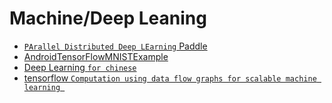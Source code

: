 # Machine/Deep Leaning

 - [`PArallel Distributed Deep LEarning` Paddle](https://github.com/PaddlePaddle/Paddle)
 - [AndroidTensorFlowMNISTExample](https://github.com/MindorksOpenSource/AndroidTensorFlowMNISTExample)
 - [Deep Learning `for chinese`](https://github.com/exacity/deeplearningbook-chinese)
 - [tensorflow `Computation using data flow graphs for scalable machine learning `](https://github.com/tensorflow/tensorflow)
